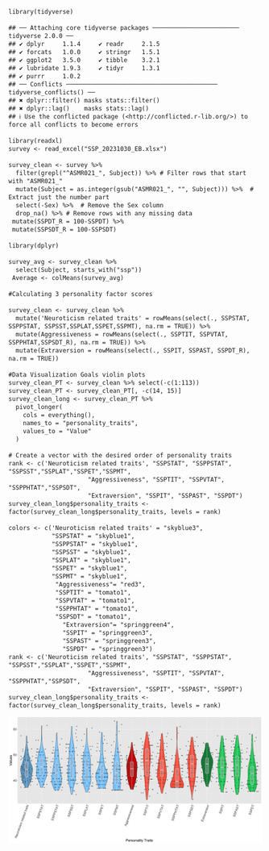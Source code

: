     library(tidyverse)

    ## ── Attaching core tidyverse packages ──────────────────────── tidyverse 2.0.0 ──
    ## ✔ dplyr     1.1.4     ✔ readr     2.1.5
    ## ✔ forcats   1.0.0     ✔ stringr   1.5.1
    ## ✔ ggplot2   3.5.0     ✔ tibble    3.2.1
    ## ✔ lubridate 1.9.3     ✔ tidyr     1.3.1
    ## ✔ purrr     1.0.2     
    ## ── Conflicts ────────────────────────────────────────── tidyverse_conflicts() ──
    ## ✖ dplyr::filter() masks stats::filter()
    ## ✖ dplyr::lag()    masks stats::lag()
    ## ℹ Use the conflicted package (<http://conflicted.r-lib.org/>) to force all conflicts to become errors

    library(readxl)
    survey <- read_excel("SSP_20231030_EB.xlsx")

    survey_clean <- survey %>% 
      filter(grepl("^ASMR021_", Subject)) %>% # Filter rows that start with "ASMR021_"
      mutate(Subject = as.integer(gsub("ASMR021_", "", Subject))) %>%  # Extract just the number part
      select(-Sex) %>%  # Remove the Sex column
      drop_na() %>% # Remove rows with any missing data
     mutate(SSPDT_R = 100-SSPDT) %>%
     mutate(SSPSDT_R = 100-SSPSDT)

    library(dplyr)

    survey_avg <- survey_clean %>%
      select(Subject, starts_with("ssp")) 
     Average <- colMeans(survey_avg)

    #Calculating 3 personality factor scores 

    survey_clean <- survey_clean %>% 
      mutate('Neuroticism related traits' = rowMeans(select(., SSPSTAT, SSPPSTAT, SSPSST,SSPLAT,SSPET,SSPMT), na.rm = TRUE)) %>%
      mutate(Aggressiveness = rowMeans(select(., SSPTIT, SSPVTAT, SSPPHTAT,SSPSDT_R), na.rm = TRUE)) %>% 
      mutate(Extraversion = rowMeans(select(., SSPIT, SSPAST, SSPDT_R), na.rm = TRUE))  

    #Data Visualization Goals violin plots
    survey_clean_PT <- survey_clean %>% select(-c(1:113)) 
    survey_clean_PT <- survey_clean_PT[, -c(14, 15)]
    survey_clean_long <- survey_clean_PT %>% 
      pivot_longer(
        cols = everything(), 
        names_to = "personality_traits", 
        values_to = "Value"
      )

    # Create a vector with the desired order of personality traits
    rank <- c('Neuroticism related traits', "SSPSTAT", "SSPPSTAT", "SSPSST","SSPLAT","SSPET","SSPMT", 
                          "Aggressiveness", "SSPTIT", "SSPVTAT", "SSPPHTAT","SSPSDT", 
                          "Extraversion", "SSPIT", "SSPAST", "SSPDT")
    survey_clean_long$personality_traits <- factor(survey_clean_long$personality_traits, levels = rank)

    colors <- c('Neuroticism related traits' = "skyblue3", 
                "SSPSTAT" = "skyblue1", 
                "SSPPSTAT" = "skyblue1", 
                "SSPSST" = "skyblue1",
                "SSPLAT" = "skyblue1",
                "SSPET" = "skyblue1",
                "SSPMT" = "skyblue1",
                 "Aggressiveness"= "red3",
                 "SSPTIT" = "tomato1", 
                 "SSPVTAT" = "tomato1", 
                 "SSPPHTAT" = "tomato1",
                 "SSPSDT" = "tomato1", 
                   "Extraversion"= "springgreen4", 
                   "SSPIT" = "springgreen3", 
                   "SSPAST" = "springgreen3", 
                   "SSPDT" = "springgreen3")
    rank <- c('Neuroticism related traits', "SSPSTAT", "SSPPSTAT", "SSPSST","SSPLAT","SSPET","SSPMT", 
                          "Aggressiveness", "SSPTIT", "SSPVTAT", "SSPPHTAT","SSPSDT", 
                          "Extraversion", "SSPIT", "SSPAST", "SSPDT")
    survey_clean_long$personality_traits <- factor(survey_clean_long$personality_traits, levels = rank)

![](Davidprntz_files/figure-markdown_strict/unnamed-chunk-7-1.png)
